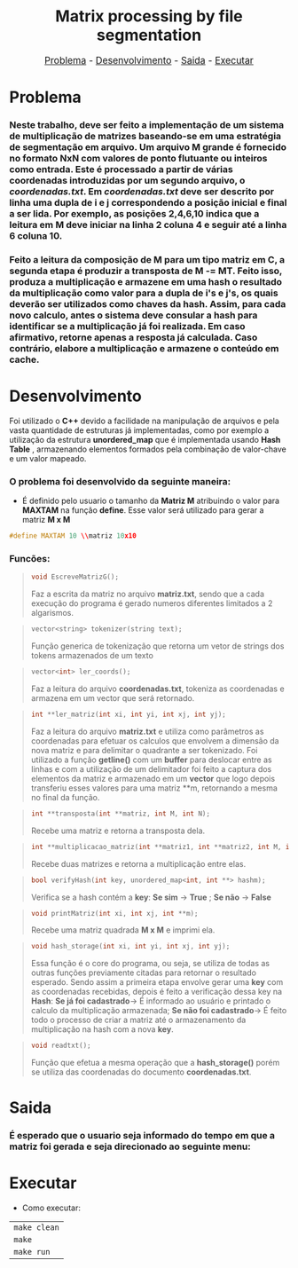 <h1 align="center">Matrix processing by file segmentation</h1>

<p style="font-size:120%;" align="center">
    <a href="#problema">Problema</a> -
    <a href="#desenvolvimento">Desenvolvimento</a> -
    <a href="#saida">Saida</a> -
    <a href="#executar">Executar</a>

</p>

# Problema
### Neste trabalho, deve ser feito a implementação de um sistema de multiplicação de matrizes baseando-se em uma estratégia de segmentação em arquivo. Um arquivo **M** grande é fornecido no formato **NxN** com valores de ponto flutuante ou inteiros como entrada. Este é processado a partir de várias coordenadas introduzidas por um segundo arquivo, o *coordenadas.txt*. Em *coordenadas.txt* deve ser descrito por linha uma dupla de **i** e **j** correspondendo a posição inicial e final a ser lida. Por exemplo, as posições 2,4,6,10 indica que a leitura em M deve iniciar na linha 2 coluna 4 e seguir até a linha 6 coluna 10. 

### Feito a leitura da composição de **M** para um tipo matriz em C, a segunda etapa é produzir a transposta de **M -= MT**. Feito isso, produza a multiplicação e armazene em uma **hash** o resultado da multiplicação como valor para a dupla de **i's** e **j's**, os quais deverão ser utilizados como **chaves** da hash. Assim, para cada novo calculo, antes o sistema deve consular a hash para identificar se a multiplicação já foi realizada. Em caso afirmativo, retorne apenas a resposta já calculada. Caso contrário, elabore a multiplicação e armazene o conteúdo em **cache**. 

# Desenvolvimento
 Foi utilizado o **C++** devido a facilidade na manipulação de arquivos e pela vasta quantidade de estruturas já implementadas, como por exemplo a utilização da estrutura **unordered_map** que é implementada usando **Hash Table** , armazenando elementos formados pela combinação de valor-chave e um valor mapeado. 
### O problema foi desenvolvido da seguinte maneira:
* É definido pelo usuario o tamanho da **Matriz M** atribuindo o valor para **MAXTAM** na função **define**. Esse valor será utilizado para gerar a matriz **M x M**


```cpp
#define MAXTAM 10 \\matriz 10x10
```

### Funcões:

> ```cpp
> void EscreveMatrizG();
> ```
> Faz a escrita da matriz no arquivo **matriz.txt**, sendo que a cada execução do programa é gerado numeros diferentes limitados a 2 algarismos.

> ```cpp
> vector<string> tokenizer(string text);
> ```
> Função generica de tokenização que retorna um vetor de strings dos tokens armazenados de um texto

> ```cpp
> vector<int> ler_coords();
> ```
> Faz a leitura do arquivo **coordenadas.txt**, tokeniza as coordenadas e armazena em um vector que será retornado.

> ```cpp
> int **ler_matriz(int xi, int yi, int xj, int yj);
> ```
> Faz a leitura do arquivo **matriz.txt** e utiliza como parâmetros as coordenadas para efetuar os calculos que envolvem a dimensão da nova matriz e para delimitar o quadrante a ser tokenizado.
> Foi utilizado a função **getline()** com um **buffer** para deslocar entre as linhas e com a utilização de um delimitador foi feito a captura dos elementos da matriz e armazenado em um **vector** que logo depois transferiu esses valores para uma matriz **m, retornando a mesma no final da função.

> ```cpp
> int **transposta(int **matriz, int M, int N);
> ```
> Recebe uma matriz e retorna a transposta dela.

> ```cpp
> int **multiplicacao_matriz(int **matriz1, int **matriz2, int M, int N);
> ```
> Recebe duas matrizes e retorna a multiplicação entre elas.

> ```cpp
> bool verifyHash(int key, unordered_map<int, int **> hashm);
> ```
> Verifica se a hash contém a **key**: **Se sim** -> **True** ; **Se não** -> **False**

> ```cpp
> void printMatriz(int xi, int xj, int **m);
> ```
> Recebe uma matriz quadrada **M x M** e imprimi ela.

> ```cpp
> void hash_storage(int xi, int yi, int xj, int yj);
> ```
> Essa função é o core do programa, ou seja, se utiliza de todas as outras funções previamente citadas para retornar o resultado esperado. Sendo assim a primeira etapa envolve gerar uma **key** com as coordenadas recebidas, depois é feito a verificação dessa key na **Hash**: **Se já foi cadastrado**-> É informado ao usuário e printado o calculo da multiplicação armazenada; **Se não foi cadastrado**-> É feito todo o processo de criar a matriz até o armazenamento da multiplicação na hash com a nova **key**.

> ```cpp
> void readtxt();
> ```
> Função que efetua a mesma operação que a **hash_storage()** porém se utiliza das coordenadas do documento **coordenadas.txt**.


# Saida
### É esperado que o usuario seja informado do tempo em que a matriz foi gerada e seja direcionado ao seguinte menu:



# Executar
* Como executar:

<html>
<table>
    <tr>
        <td><code>make clean</code></td>
    <tr>
        <td><code>make</code></td>
    </tr>
    <tr>
        <td><code>make run</code></td>
    </tr>
    <tr>
</table>

</html>